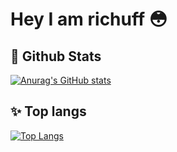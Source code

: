 # Hey I am richuff 😳

## 🥳 Github Stats
[![Anurag's GitHub stats](https://github-readme-stats.vercel.app/api?username=richuff)](https://github.com/richuff)

## ✨ Top langs
[![Top Langs](https://github-readme-stats.vercel.app/api/top-langs/?username=richuff&hide=html,css,vue,scss,less&layout=compact)](https://github.com/richuff)
